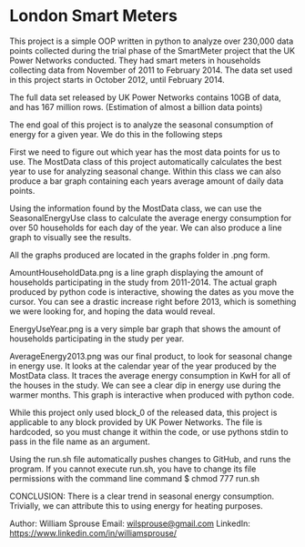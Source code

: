 # London Smart Meters

This project is a simple OOP written in python to analyze over 230,000 data
points collected during the trial phase of the SmartMeter project that the
UK Power Networks conducted. They had smart meters in households collecting
data from November of 2011 to February 2014. The data set used in this project
starts in October 2012, until February 2014.

The full data set released by UK Power Networks contains 10GB of data, and
has 167 million rows. (Estimation of almost a billion data points)

The end goal of this project is to analyze the seasonal consumption of energy
for a given year. We do this in the following steps

First we need to figure out which year has the most data points for us to use.
The MostData class of this project automatically calculates the best year to
use for analyzing seasonal change. Within this class we can also produce a bar
graph containing each years average amount of daily data points.

Using the information found by the MostData class, we can use the 
SeasonalEnergyUse class to calculate the average energy consumption for over 50
households for each day of the year. We can also produce a line graph to visually
see the results.

All the graphs produced are located in the graphs folder in .png form.

AmountHouseholdData.png is a line graph displaying the amount of households 
participating in the study from 2011-2014. The actual graph produced by python 
code is interactive, showing the dates as you move the cursor. You can see a drastic 
increase right before 2013, which is something we were looking for, and hoping the data 
would reveal.

EnergyUseYear.png is a very simple bar graph that shows the amount of households
participating in the study per year.

AverageEnergy2013.png was our final product, to look for seasonal change in energy use.
It looks at the calendar year of the year produced by the MostData class. It traces the
average energy consumption in KwH for all of the houses in the study. We can see a clear
dip in energy use during the warmer months. This graph is interactive when produced
with python code.

While this project only used block_0 of the released data, this project is applicable to
any block provided by UK Power Networks. The file is hardcoded, so you must change it
within the code, or use pythons stdin to pass in the file name as an argument.

Using the run.sh file automatically pushes changes to GitHub,  and runs the program.
If you cannot execute run.sh, you have to change its file permissions with the command line
command $ chmod 777 run.sh

CONCLUSION: 
There is a clear trend in seasonal energy consumption. Trivially, we can attribute this
to using energy for heating purposes.


Author: William Sprouse
Email: wilsprouse@gmail.com
LinkedIn: https://www.linkedin.com/in/williamsprouse/


